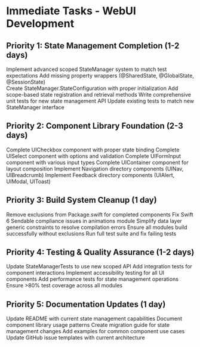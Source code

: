 # Immediate Tasks - WebUI Development

## Priority 1: State Management Completion (1-2 days)

Implement advanced scoped StateManager system to match test expectations
Add missing property wrappers (@SharedState, @GlobalState, @SessionState)  
Create StateManager.StateConfiguration with proper initialization
Add scope-based state registration and retrieval methods
Write comprehensive unit tests for new state management API
Update existing tests to match new StateManager interface

## Priority 2: Component Library Foundation (2-3 days)

Complete UICheckbox component with proper state binding
Complete UISelect component with options and validation
Complete UIFormInput component with various input types
Complete UIContainer component for layout composition
Implement Navigation directory components (UINav, UIBreadcrumb)
Implement Feedback directory components (UIAlert, UIModal, UIToast)

## Priority 3: Build System Cleanup (1 day)

Remove exclusions from Package.swift for completed components
Fix Swift 6 Sendable compliance issues in animations module
Simplify data layer generic constraints to resolve compilation errors
Ensure all modules build successfully without exclusions
Run full test suite and fix failing tests

## Priority 4: Testing & Quality Assurance (1-2 days)

Update StateManagerTests to use new scoped API
Add integration tests for component interactions
Implement accessibility testing for all UI components
Add performance tests for state management operations
Ensure >80% test coverage across all modules

## Priority 5: Documentation Updates (1 day)

Update README with current state management capabilities
Document component library usage patterns
Create migration guide for state management changes
Add examples for common component use cases
Update GitHub issue templates with current architecture